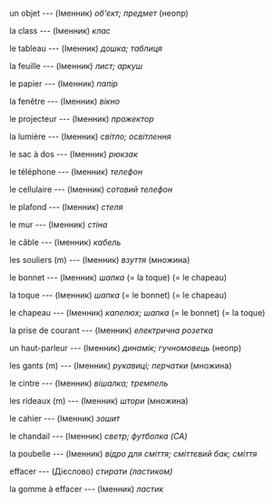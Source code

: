 un objet --- (Іменник)
*об'єкт; предмет* (неопр)



la class --- (Іменник)
*клас*



le tableau --- (Іменник)
*дошка; таблиця*



la feuille --- (Іменник)
*лист; аркуш*



le papier --- (Іменник)
*папір*



la fenêtre --- (Іменник)
*вікно*



le projecteur --- (Іменник)
*прожектор*



la lumière --- (Іменник)
*світло; освітлення*



le sac à dos --- (Іменник)
*рюкзак*



le téléphone --- (Іменник)
*телефон*



le cellulaire --- (Іменник)
*сотовий телефон*



le plafond --- (Іменник)
*стеля*



le mur --- (Іменник)
*стіна*



le câble --- (Іменник)
*кабель*



les souliers (m) --- (Іменник)
*взуття*
(множина)



le bonnet --- (Іменник)
*шапка*
(= la toque)
(= le chapeau)



la toque --- (Іменник)
*шапка*
(= le bonnet)
(= le chapeau)



le chapeau --- (Іменник)
*капелюх; шапка*
(= le bonnet)
(= la toque)



la prise de courant --- (Іменник)
*електрична розетка*



un haut-parleur --- (Іменник)
*динамік; гучномовець* (неопр)



les gants (m) --- (Іменник)
*рукавиці; перчатки*
(множина)



le cintre --- (Іменник)
*вішалка; тремпель*



les rideaux (m) --- (Іменник)
*штори*
(множина)



le cahier --- (Іменник)
*зошит*



le chandail --- (Іменник)
*светр; футболка (CA)*



la poubelle --- (Іменник)
*відро для сміття; сміттєвий бак; сміття*



effacer --- (Дієслово)
*стирати (ластиком)*



la gomme à effacer --- (Іменник)
*ластик*
